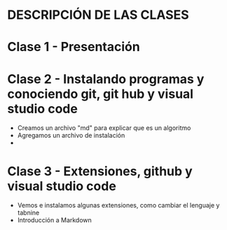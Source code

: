 # DESCRIPCIÓN DE LAS CLASES 

# Clase 1 -  Presentación

# Clase 2 - Instalando programas y conociendo git, git hub y visual studio code

- Creamos un archivo "md" para explicar que es un algoritmo
- Agregamos un archivo de instalación
- 
# Clase 3 - Extensiones, github y visual studio code

- Vemos e instalamos algunas extensiones, como cambiar el lenguaje y tabnine
- Introducción a Markdown